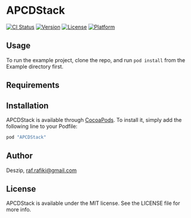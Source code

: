 # APCDStack

[![CI Status](https://travis-ci.org/deszip/APCDStack.svg)](https://travis-ci.org/deszip/APCDStack)
[![Version](https://img.shields.io/cocoapods/v/APCDStack.svg?style=flat)](http://cocoapods.org/pods/APCDStack)
[![License](https://img.shields.io/cocoapods/l/APCDStack.svg?style=flat)](http://cocoapods.org/pods/APCDStack)
[![Platform](https://img.shields.io/cocoapods/p/APCDStack.svg?style=flat)](http://cocoapods.org/pods/APCDStack)

## Usage

To run the example project, clone the repo, and run `pod install` from the Example directory first.

## Requirements

## Installation

APCDStack is available through [CocoaPods](http://cocoapods.org). To install
it, simply add the following line to your Podfile:

```ruby
pod "APCDStack"
```

## Author

Deszip, raf.rafiki@gmail.com

## License

APCDStack is available under the MIT license. See the LICENSE file for more info.
